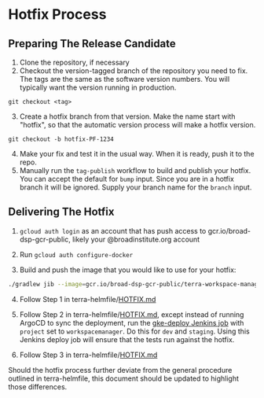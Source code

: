 # Hotfix Process

## Preparing The Release Candidate

1) Clone the repository, if necessary
2) Checkout the version-tagged branch of the repository you need to fix. The tags are the same
as the software version numbers. You will typically want the version running in production.
```shell script
git checkout <tag>
```
3) Create a hotfix branch from that version. Make the name start with "hotfix", so that
the automatic version process will make a hotfix version.
```shell script
git checkout -b hotfix-PF-1234
``` 
4) Make your fix and test it in the usual way. When it is ready, push it to the repo.
5) Manually run the `tag-publish` workflow to build and publish your hotfix. You can accept
the default for `bump` input. Since you are in a hotfix branch it will be ignored. Supply your
branch name for the `branch` input.

## Delivering The Hotfix

1) `gcloud auth login` as an account that has push access to gcr.io/broad-dsp-gcr-public, likely your @broadinstitute.org account

2) Run `gcloud auth configure-docker`

3) Build and push the image that you would like to use for your hotfix:

```sh
./gradlew jib --image=gcr.io/broad-dsp-gcr-public/terra-workspace-manager:hotfix-<DATE>
```

4) Follow Step 1 in terra-helmfile/[HOTFIX.md](https://github.com/broadinstitute/terra-helmfile/blob/master/docs/HOTFIX.md)


5) Follow Step 2 in terra-helmfile/[HOTFIX.md](https://github.com/broadinstitute/terra-helmfile/blob/master/docs/HOTFIX.md), except instead of running ArgoCD to sync the deployment, run the [gke-deploy Jenkins job](https://fc-jenkins.dsp-techops.broadinstitute.org/job/gke-deploy/) with `project` set to `workspacemanager`. Do this for `dev` and `staging`. Using this Jenkins deploy job will ensure that the tests run against the hotfix.


6) Follow Step 3 in terra-helmfile/[HOTFIX.md](https://github.com/broadinstitute/terra-helmfile/blob/master/docs/HOTFIX.md)


Should the hotfix process further deviate from the general procedure outlined in terra-helmfile, this document should be updated to highlight those differences.
